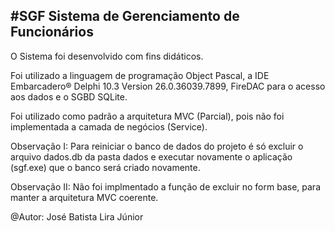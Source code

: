 #SGF
Sistema de Gerenciamento de Funcionários
----------------------------------------------
O Sistema foi desenvolvido com fins didáticos. 

Foi utilizado a linguagem de programação Object Pascal, a IDE Embarcadero® Delphi 10.3 Version 26.0.36039.7899, FireDAC para o acesso aos dados e o SGBD SQLite.

Foi utilizado como padrão a arquitetura MVC (Parcial), pois não foi implementada a camada de negócios (Service).

Observação I: Para reiniciar o banco de dados do projeto é só excluir o arquivo dados.db da pasta dados e executar novamente o aplicação (sgf.exe) que o banco será criado novamente.

Observação II: Não foi implmentado a função de excluir no form base, para manter a arquitetura MVC coerente.

@Autor: José Batista Lira Júnior
